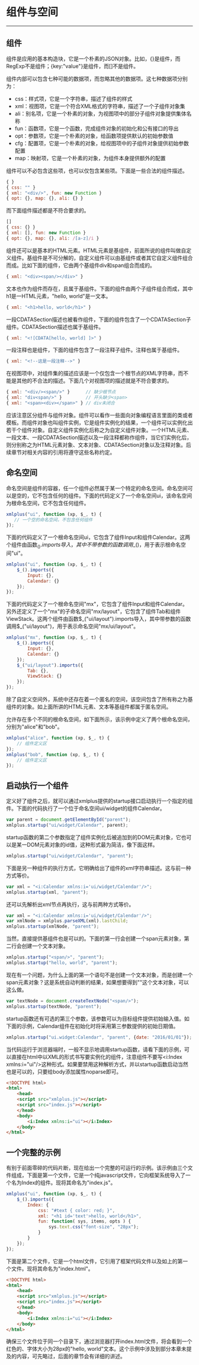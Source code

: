 # 组件与空间

---

## 组件

组件是应用的基本构造块，它是一个朴素的JSON对象。比如，{}是组件，而RegExp不是组件；{key:"value"}是组件，而[]不是组件。

组件内部可以包含七种可能的数据项，而忽略其他的数据项。这七种数据项分别为：

- css：样式项，它是一个字符串，描述了组件的样式
- xml：视图项，它是一个符合XML格式的字符串，描述了一个子组件对象集
- ali：别名项，它是一个朴素的对象，为视图项中的部分子组件对象提供集体名称
- fun：函数项，它是一个函数，完成组件对象的初始化和公有接口的导出
- opt：参数项，它是一个朴素的对象，给函数项提供默认的初始参数值
- cfg：配置项，它是一个朴素的对象，给视图项中的子组件对象提供初始参数配置
- map：映射项，它是一个朴素的对象，为组件本身提供额外的配置

组件可以不必包含这些项，也可以仅包含某些项。下面是一些合法的组件描述。

```javascript
{ }
{ css: "" }
{ xml: "<div/>", fun: new Function }
{ opt: {}, map: {}, ali: {} } 
```

而下面组件描述都是不符合要求的。

```javascript
[]
{ css: {} }
{ xml: [], fun: new Function }
{ opt: {}, map: {}, ali: /[a-z]/i } 
```

组件还可以是基本的HTML元素。HTML元素是基组件，前面所说的组件叫做自定义组件。基组件是不可分解的，自定义组件可以由基组件或者其它自定义组件组合而成。比如下面的组件，它由两个基组件div和span组合而成的。

```javascript
{ xml: "<div><span/></div>" } 
```

文本也作为组件而存在，且属于基组件。下面的组件由两个子组件组合而成，其中h1是一HTML元素，"hello, world"是一文本。

```javascript
{ xml: "<h1>hello, world</h1>" } 
```
 
一段CDATASection描述也被看作组件，下面的组件包含了一个CDATASection子组件。CDATASection描述也属于基组件。

```javascript
{ xml: "<![CDATA[hello, world] ]>" } 
```

一段注释也是组件，下面的组件包含了一段注释子组件。注释也属于基组件。

```javascript
{ xml: "<!--这是一段注释-->" }
```

在视图项中，对组件集的描述应该是一个仅包含一个根节点的XML字符串，而不能是其他的不合法的描述。下面几个对视图项的描述就是不符合要求的。

```javascript
{ xml: "<div/><span/>" }      // 缺少根节点
{ xml: "div<span/>" }         // 开头缺少<span>
{ xml: "<span><div></span>" } // div未闭合
```

应该注意区分组件与组件对象。组件可以看作一些面向对象编程语言里面的类或者模板。而组件对象也叫组件实例，它是组件实例化的结果，一个组件可以实例化出若干个组件对象。自定义组件实例化后称之为自定义组件对象。一个HTML元素、一段文本、一段CDATASection描述以及一段注释都称作组件，当它们实例化后，则分别称之为HTML元素对象、文本对象、CDATASection对象以及注释对象。后续章节对相关内容的引用将遵守这些名称约定。

## 命名空间

命名空间是组件的容器，任一个组件必然属于某一个特定的命名空间。命名空间可以是空的，它不包含任何的组件。下面的代码定义了一个命名空间ui，该命名空间为根命名空间，它不包含任何组件。

```javascript
xmlplus("ui", function (xp, $_, t) {
   // 一个空的命名空间，不包含任何组件
});
```

下面的代码定义了一个根命名空间ui，它包含了组件Input和组件Calendar。这两个组件由函数$_().imports导入，其中不带参数的函数调用$_()，用于表示根命名空间"ui"。

```javascript
xmlplus("ui", function (xp, $_, t) {
    $_().imports({
        Input: {},
        Calendar: {}
    });
});
```

下面的代码定义了一个根命名空间"mx"，它包含了组件Input和组件Calendar。另外还定义了一个"mx"的子命名空间"mx/layout"，它包含了组件Tab和组件ViewStack。这两个组件由函数$_("ui/layout").imports导入，其中带参数的函数调用$_("ui/layout")，用于表示命名空间"mx/ui/layout"。

```javascript
xmlplus("mx", function (xp, $_, t) {
    $_().imports({
        Input: {},
        Calendar: {}
    });
    $_("ui/layout").imports({
        Tab: {},
        ViewStack: {}
    });
});
```

除了自定义空间外，系统中还存在着一个匿名的空间，该空间包含了所有称之为基组件的对象。如上面所讲的HTML元素、文本等基组件都属于匿名空间。

允许存在多个不同的根命名空间，如下面所示，该示例中定义了两个根命名空间，分别为"alice"和"bob"。

```javascript
xmlplus("alice", function (xp, $_, t) {
    // 组件定义区
});
xmlplus("bob", function (xp, $_, t) {
    // 组件定义区
});
```

## 启动执行一个组件

定义好了组件之后，就可以通过xmlplus提供的startup接口启动执行一个指定的组件。下面的代码执行了一个位于命名空间ui/widget的组件Calendar。

```javascript
var parent = document.getElementById("parent");
xmlplus.startup("ui/widget/Calendar", parent); 
```

startup函数的第二个参数指定了组件实例化后被追加到的DOM元素对象，它也可以是某一DOM元素对象的id值，这种形式最为简洁，像下面这样。

```javascript
xmlplus.startup("ui/widget/Calendar", "parent"); 
```

下面是另一种组件的执行方式，它明确给出了组件的xml字符串描述。这与前一种方式等价。

```javascript
var xml = "<i:Calendar xmlns:i='ui/widget/Calendar'/>";
xmlplus.startup(xml, "parent");
```

还可以先解析出xml节点再执行，这与前两种方式等价。

```javascript
var xml = "<i:Calendar xmlns:i='ui/widget/Calendar'/>";
var xmlNode = xmlplus.parseXML(xml).lastChild;
xmlplus.startup(xmlNode, "parent");
```

当然，直接提供基组件也是可以的。下面的第一行会创建一个span元素对象，第二行会创建一个文本对象。

```javascript
xmlplus.startup("<span/>", "parent");
xmlplus.startup("hello, world", "parent");
```

现在有一个问题，为什么上面的第一个语句不是创建一个文本对象，而是创建一个span元素对象？这是系统自动判断的结果，如果想要得到"<span/>"这个文本对象，可以这么做。

```javascript
var textNode = document.createTextNode("<span/>");
xmlplus.startup(textNode, "parent");
```

startup函数还有可选的第三个参数，该参数可以为目标组件提供初始输入值。如下面的示例，Calendar组件在初始化时将采用第三参数提供的初始日期值。

```javascript
xmlplus.startup("ui.widget:Calendar", "parent", {date: "2016/01/01"});
```

当代码运行于浏览器端时，一般不显示地调用startup函数，请看下面的示例，可以直接在html中以XML的形式书写要实例化的组件，注意组件不要写<i:Index xmlns:i="ui"/>这种形式。如果要禁用这种解析方式，并以startup函数启动当然也是可以的，只要给body添加属性noparse即可。

```html
<!DOCTYPE html>
<html>
    <head>
    <script src="xmlplus.js"></script>
    <script src="index.js"></script>
    </head>
    <body>
		<i:Index xmlns:i="ui"></i:Index>
    </body>
</html>
```

## 一个完整的示例

有别于前面零碎的代码片断，现在给出一个完整的可运行的示例。该示例由三个文件组成，下面是第一个文件，它是一个纯javascript文件，它向框架系统导入了一个名为Index的组件。现将其命名为"index.js"。

```javascript
xmlplus("ui", function (xp, $_, t) {
    $_().imports({
        Index: {
            css: "#text { color: red; }",
            xml: "<h1 id='text'>hello, world</h1>",
            fun: function( sys, items, opts ) {
                sys.text.css("font-size", "28px");
            }
        }
    });
});
```

下面是第二个文件，它是一个html文件，它引用了框架代码文件以及如上的第一个文件。现将其命名为"index.html"。

```html
<!DOCTYPE html>
<html>
    <head>
    <script src="xmlplus.js"></script>
    <script src="index.js"></script>
    </head>
    <body>
		<i:Index xmlns:i="ui"></i:Index>
    </body>
</html>
```

确保三个文件位于同一个目录下，通过浏览器打开index.html文件，将会看到一个红色的、字体大小为28px的"hello, world"文本。这个示例中涉及到部分本章未提及的内容，可先略过，后面的章节会有详细的讲述。
